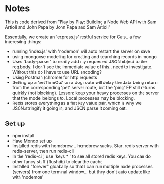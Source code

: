 # Notes

This is code derived from "Play by Play: Building a Node Web API with Sam Artioli and John Papa
by John Papa and Sam Artioli"

Essentially, we create an 'express.js' restful service for Cats.. a few interesting things:
- running 'index.js' with 'nodemon' will auto restart the server on save
- using mongoose modeling for creating and searching records in mongo
- Uses 'body-parser' to neatly add my requested JSON object to the req.body. I don't see the immediate value of this.. need to investigate. Without this do I have to use URL encoding?
- Using Postman (chrome) for http requests
- Setting up a 'setTimeOut' on a dog route will delay the data being return from the corresponding 'pet' server route, but the 'ping' EP still returns quickly (not blocking). Lesson: keep your heavy processes on the server that the model belongs to. Local processes may be blocking.
- Redis stores everything as a flat key value pair, which is why we JSON.stringify it going in, and JSON.parse it coming out.

## Set up

- npm install
- Have Mongo set up
- Installed redis with homebrew... homebrew sucks. Start redis server with redis-server, then run redis-cli
- In the 'redis-cli', use 'keys * ' to see all stored redis keys. You can do other fancy stuff (flushdb) to clear the cache
- Installed "forever" gloabally so that I can run multiple node processes (servers) from one terminal window... but they don't auto update like with 'nodemon'
